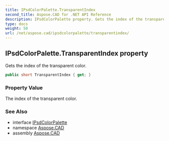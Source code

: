 ```yaml
---
title: IPsdColorPalette.TransparentIndex
second_title: Aspose.CAD for .NET API Reference
description: IPsdColorPalette property. Gets the index of the transparent color
type: docs
weight: 50
url: /net/aspose.cad/ipsdcolorpalette/transparentindex/
---
```

## IPsdColorPalette.TransparentIndex property

Gets the index of the transparent color.

```csharp
public short TransparentIndex { get; }
```

### Property Value

The index of the transparent color.

### See Also

* interface [IPsdColorPalette](../)
* namespace [Aspose.CAD](../../../aspose.cad/)
* assembly [Aspose.CAD](../../../)


